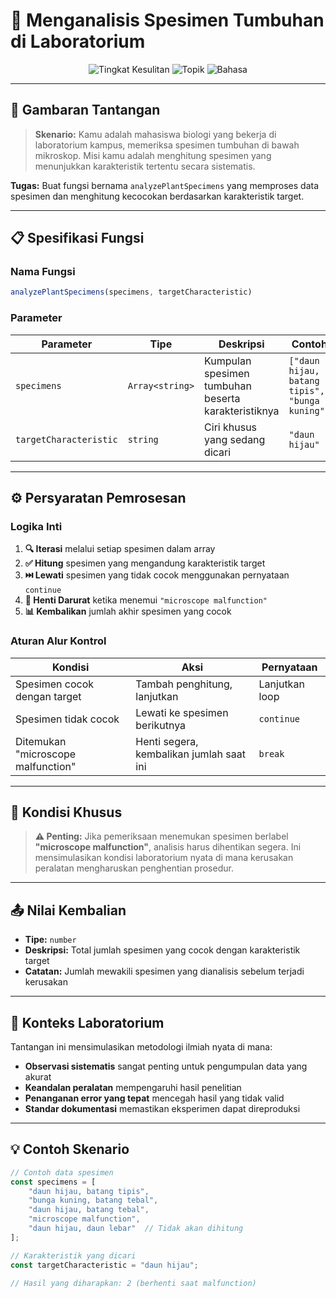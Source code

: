 # 🔬 Menganalisis Spesimen Tumbuhan di Laboratorium

<div align="center">

![Tingkat Kesulitan](https://img.shields.io/badge/Tingkat%20Kesulitan-Mudah-brightgreen)
![Topik](https://img.shields.io/badge/Topik-Lab%20Biologi-blue)
![Bahasa](https://img.shields.io/badge/Bahasa-JavaScript-yellow)

</div>

---

## 🎯 Gambaran Tantangan

> **Skenario:** Kamu adalah mahasiswa biologi yang bekerja di laboratorium kampus, memeriksa spesimen tumbuhan di bawah mikroskop. Misi kamu adalah menghitung spesimen yang menunjukkan karakteristik tertentu secara sistematis.

**Tugas:** Buat fungsi bernama `analyzePlantSpecimens` yang memproses data spesimen dan menghitung kecocokan berdasarkan karakteristik target.

---

## 📋 Spesifikasi Fungsi

### **Nama Fungsi**
```javascript
analyzePlantSpecimens(specimens, targetCharacteristic)
```

### **Parameter**

| Parameter | Tipe | Deskripsi | Contoh |
|-----------|------|-----------|---------|
| `specimens` | `Array<string>` | Kumpulan spesimen tumbuhan beserta karakteristiknya | `["daun hijau, batang tipis", "bunga kuning"]` |
| `targetCharacteristic` | `string` | Ciri khusus yang sedang dicari | `"daun hijau"` |

---

## ⚙️ Persyaratan Pemrosesan

### **Logika Inti**
1. **🔍 Iterasi** melalui setiap spesimen dalam array
2. **✅ Hitung** spesimen yang mengandung karakteristik target
3. **⏭️ Lewati** spesimen yang tidak cocok menggunakan pernyataan `continue`
4. **🛑 Henti Darurat** ketika menemui `"microscope malfunction"`
5. **📊 Kembalikan** jumlah akhir spesimen yang cocok

### **Aturan Alur Kontrol**

| Kondisi | Aksi | Pernyataan |
|---------|------|------------|
| Spesimen cocok dengan target | Tambah penghitung, lanjutkan | Lanjutkan loop |
| Spesimen tidak cocok | Lewati ke spesimen berikutnya | `continue` |
| Ditemukan "microscope malfunction" | Henti segera, kembalikan jumlah saat ini | `break` |

---

## 🚨 Kondisi Khusus

> **⚠️ Penting:** Jika pemeriksaan menemukan spesimen berlabel **"microscope malfunction"**, analisis harus dihentikan segera. Ini mensimulasikan kondisi laboratorium nyata di mana kerusakan peralatan mengharuskan penghentian prosedur.

---

## 📤 Nilai Kembalian

- **Tipe:** `number`
- **Deskripsi:** Total jumlah spesimen yang cocok dengan karakteristik target
- **Catatan:** Jumlah mewakili spesimen yang dianalisis sebelum terjadi kerusakan

---

## 🔬 Konteks Laboratorium

Tantangan ini mensimulasikan metodologi ilmiah nyata di mana:
- **Observasi sistematis** sangat penting untuk pengumpulan data yang akurat
- **Keandalan peralatan** mempengaruhi hasil penelitian  
- **Penanganan error yang tepat** mencegah hasil yang tidak valid
- **Standar dokumentasi** memastikan eksperimen dapat direproduksi

---

## 💡 Contoh Skenario

```javascript
// Contoh data spesimen
const specimens = [
    "daun hijau, batang tipis",
    "bunga kuning, batang tebal", 
    "daun hijau, batang tebal",
    "microscope malfunction",
    "daun hijau, daun lebar"  // Tidak akan dihitung
];

// Karakteristik yang dicari
const targetCharacteristic = "daun hijau";

// Hasil yang diharapkan: 2 (berhenti saat malfunction)
```
